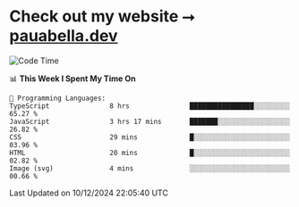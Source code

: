 # Check out my website ⭢ [pauabella.dev](https://pauabella.dev)

<!--START_SECTION:waka-->
![Code Time](http://img.shields.io/badge/Code%20Time-3%2C956%20hrs%2010%20mins-blue)

📊 **This Week I Spent My Time On** 

```text
💬 Programming Languages: 
TypeScript               8 hrs               ████████████████░░░░░░░░░   65.27 % 
JavaScript               3 hrs 17 mins       ███████░░░░░░░░░░░░░░░░░░   26.82 % 
CSS                      29 mins             █░░░░░░░░░░░░░░░░░░░░░░░░   03.96 % 
HTML                     20 mins             █░░░░░░░░░░░░░░░░░░░░░░░░   02.82 % 
Image (svg)              4 mins              ░░░░░░░░░░░░░░░░░░░░░░░░░   00.66 % 
```


 Last Updated on 10/12/2024 22:05:40 UTC
<!--END_SECTION:waka-->
